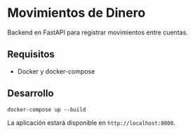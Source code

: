 # Movimientos de Dinero

Backend en FastAPI para registrar movimientos entre cuentas.

## Requisitos
- Docker y docker-compose

## Desarrollo

```
docker-compose up --build
```

La aplicación estará disponible en `http://localhost:8000`.
